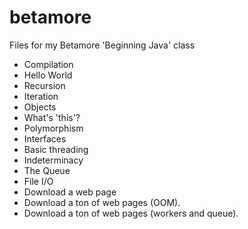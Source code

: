 betamore
========

Files for my Betamore 'Beginning Java' class

* Compilation
* Hello World
* Recursion
* Iteration
* Objects
* What's 'this'?
* Polymorphism
* Interfaces
* Basic threading
* Indeterminacy
* The Queue
* File I/O
* Download a web page
* Download a ton of web pages (OOM).
* Download a ton of web pages (workers and queue).
